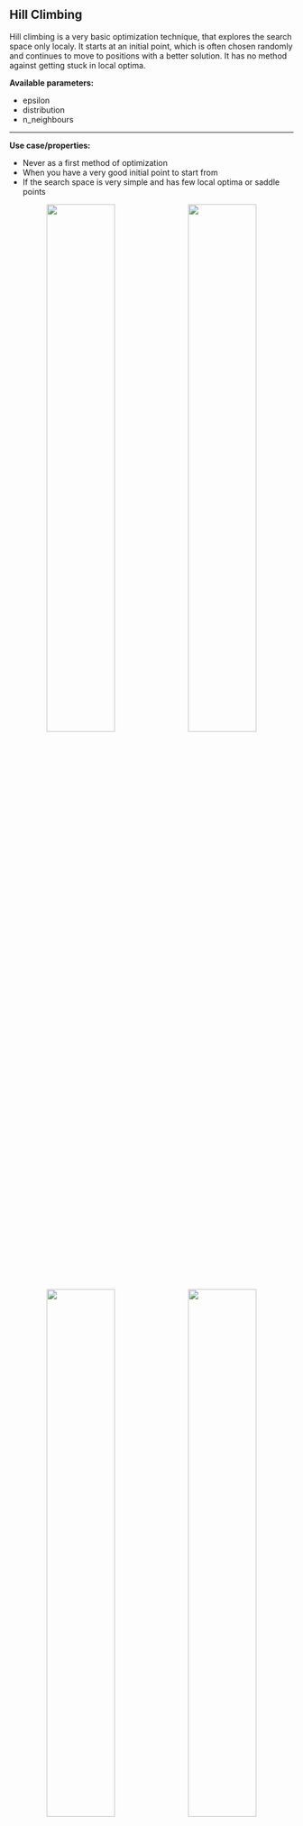 ## Hill Climbing

Hill climbing is a very basic optimization technique, that explores the search space only localy. It starts at an initial point, which is often chosen randomly and continues to move to positions with a better solution. It has no method against getting stuck in local optima.

**Available parameters:**
- epsilon
- distribution
- n_neighbours

---

**Use case/properties:**
- Never as a first method of optimization
- When you have a very good initial point to start from
- If the search space is very simple and has few local optima or saddle points

<p align="center">
<img src="./plots/search_paths/HillClimbing [('epsilon', 0.03)].png" width= 49%/>
<img src="./plots/search_paths/HillClimbing [('epsilon', 0.1)].png" width= 49%/>
</p>

<p align="center">
<img src="./plots/search_paths/HillClimbing [('distribution', 'laplace')].png" width= 49%/>
<img src="./plots/search_paths/HillClimbing [('distribution', 'logistic')].png" width= 49%/>
</p>


<br>

## Stochastic Hill Climbing
Stochastic hill climbing extends the normal hill climbing by a simple method against getting stuck in local optima. It has a parameter you can set, that determines the probability to accept worse solutions as a next position.

**Available parameters:**
- epsilon
- distribution
- n_neighbours
- p_down

---

**Use case/properties:**
- Never as a first method of optimization
- When you have a very good initial point to start from

<p align="center">
<img src="./plots/search_paths/StochasticHillClimbing [('p_down', 0.1)].png" width= 49%/>
<img src="./plots/search_paths/StochasticHillClimbing [('p_down', 0.3)].png" width= 49%/>
</p>

<p align="center">
<img src="./plots/search_paths/StochasticHillClimbing [('p_down', 0.5)].png" width= 49%/>
<img src="./plots/search_paths/StochasticHillClimbing [('p_down', 0.9)].png" width= 49%/>
</p>

<br>

## Tabu Search

Tabu search is a metaheuristic method, that explores new positions like hill climbing but memorizes previous positions and avoids those. This helps finding new trajectories through the search space.

**Available parameters:**
- epsilon
- distribution
- n_neighbours
- tabu_memory

---

**Use case/properties:**
- When you have a good initial point to start from

<p align="center">
<img src="./plots/search_paths/TabuSearch [('tabu_memory', 1)].png" width= 49%/>
<img src="./plots/search_paths/TabuSearch [('tabu_memory', 3)].png" width= 49%/>
</p>

<p align="center">
<img src="./plots/search_paths/TabuSearch [('tabu_memory', 10)].png" width= 49%/>
<img src="./plots/search_paths/TabuSearch [('tabu_memory', 3), ('epsilon', 0.1)].png" width= 49%/>
</p>

<br>

## Simulated Annealing

Simulated annealing chooses its next possible position similar to hill climbing, but it accepts worse results with a probability that decreases with time:

<p align="center">
  <a href="equation">
    <img src="https://latex.codecogs.com/gif.latex?p%20%3D%20exp%20%5Cleft%20%28%20-%5Cfrac%7B%5CDelta%20f_%7Bnorm%7D%7D%7BT%7D%20%5Cright%20%29">
  </a>
</p>

It simulates a temperature that decreases with each iteration, similar to a material cooling down. The following normalization is used to calculate the probability independent of the metric:

<p align="center">
  <a href="equation">
    <img src="https://latex.codecogs.com/gif.latex?%5CDelta%20f_%7Bnorm%7D%20%3D%20%5Cfrac%7Bf%28y%29%20-%20f%28y%29%7D%7Bf%28y%29%20&plus;%20f%28y%29%7D">
  </a>
</p>

**Available parameters:**
- epsilon
- distribution
- n_neighbours
- start_temp
- annealing_rate
- norm_factor

---

**Use case/properties:**
- When you have a good initial point to start from, but expect the surrounding search space to be very complex
- Good as a second method of optimization

<p align="center">
<img src="./plots/search_paths/SimulatedAnnealing [('annealing_rate', 0.8)].png" width= 49%/>
<img src="./plots/search_paths/SimulatedAnnealing [('annealing_rate', 0.9)].png" width= 49%/>
</p>


## Random Search

The random search explores by choosing a new position at random after each iteration. Some random search implementations choose a new position within a large hypersphere around the current position. The implementation in hyperactive is purely random across the search space in each step.

---

**Use case/properties:**
- Very good as a first method of optimization or to start exploring the search space
- For a short optimization run to get an acceptable solution

<p align="center">
<img src="./plots/search_paths/RandomSearch.png" width= 49%/>
</p>

<br>

## Random Restart Hill Climbing

Random restart hill climbing works by starting a hill climbing search and jumping to a random new position after a number of iterations.

**Available parameters:**
- epsilon
- distribution
- n_neighbours
- n_restarts

---

**Use case/properties:**
- Good as a first method of optimization
- For a short optimization run to get an acceptable solution

<p align="center">
<img src="./plots/search_paths/RandomRestartHillClimbing [('n_restarts', 5)].png" width= 49%/>
<img src="./plots/search_paths/RandomRestartHillClimbing [('n_restarts', 10)].png" width= 49%/>
</p>

<br>

## Random Annealing

An algorithm that chooses a new position within a large hypersphere around the current position. This hypersphere gets smaller over time.

**Available parameters:**
- epsilon
- distribution
- n_neighbours
- start_temp
- annealing_rate

---

**Use case/properties:**
- Disclaimer: I have not seen this algorithm before, but invented it myself. It seems to be a good alternative to the other random algorithms
- Good as a first method of optimization
- For a short optimization run to get an acceptable solution

<p align="center">
<img src="./plots/search_paths/RandomAnnealing [('epsilon_mod', 3)].png" width= 49%/>
<img src="./plots/search_paths/RandomAnnealing [('epsilon_mod', 10)].png" width= 49%/>
<img src="./plots/search_paths/RandomAnnealing [('epsilon_mod', 25)].png" width= 49%/>
<img src="./plots/search_paths/RandomAnnealing [('epsilon_mod', 25), ('annealing_rate', 0.9)].png" width= 49%/>
</p>



## Parallel Tempering

Parallel Tempering initializes multiple simulated annealing searches with different temperatures and chooses to swap those temperatures with the following probability:

<p align="center">
  <a href="equation">
    <img src="https://latex.codecogs.com/gif.latex?p%20%3D%20%5Cmin%20%5Cleft%20%28%201%2C%20e%5E%7B%5CDelta%20f%20%5Cleft%20%28%20%5Cfrac%7B1%7D%7BT_x%7D%20-%20%5Cfrac%7B1%7D%7BT_y%7D%20%5Cright%20%29%7D%20%5Cright%20%29">
  </a>
</p>

**Available parameters:**
- epsilon
- distribution
- n_neighbours
- annealing_rate
- system_temperatures
- n_swaps

---

**Use case/properties:**
- Not as dependend of a good initial position as simulated annealing
- If you have enough time for many model evaluations

<p align="center">
<img src="./plots/search_paths/ParallelTempering [('system_temperatures', [0.1, 1, 10, 100])].png" width= 49%/>
<img src="./plots/search_paths/ParallelTempering [('system_temperatures', [0.01, 100])].png" width= 49%/>
</p>

<br>

## Particle Swarm Optimization

Particle swarm optimization works by initializing a number of positions at the same time and moving all of those closer to the best one after each iteration.

**Available parameters:**
- n_particles
- inertia
- cognitive_weight
- social_weight

---

**Use case/properties:**
- If the search space is complex and large
- If you have enough time for many model evaluations

<p align="center">
<img src="./plots/search_paths/ParticleSwarm [('n_particles', 4)].png" width= 49%/>
<img src="./plots/search_paths/ParticleSwarm [('n_particles', 10)].png" width= 49%/>
</p>

<br>

## Evolution Strategy
Evolution strategy mutates and combines the best individuals of a population across a number of generations without transforming them into an array of bits (like genetic algorithms) but uses the real values of the positions.

**Available parameters:**
- individuals
- mutation_rate
- crossover_rate

---

**Use case/properties:**
- If the search space is very complex and large
- If you have enough time for many model evaluations

<p align="center">
<img src="./plots/search_paths/EvolutionStrategy [('individuals', 4)].png" width= 49%/>
<img src="./plots/search_paths/EvolutionStrategy [('individuals', 10)].png" width= 49%/>
<img src="./plots/search_paths/EvolutionStrategy [('individuals', 10), ('mutation_rate', 0.1), ('crossover_rate', 0.9)].png" width= 49%/>
<img src="./plots/search_paths/EvolutionStrategy [('individuals', 10), ('mutation_rate', 0.9), ('crossover_rate', 0.1)].png" width= 49%/>
</p>


## Bayesian Optimization
Bayesian optimization chooses new positions by calculating the expected improvement of every position in the search space based on a gaussian process that trains on already evaluated positions.

**Available parameters:**
- gpr
- xi
- start_up_evals
- skip_retrain
- max_sample_size
- warm_start_smbo

---

**Use case/properties:**
- If model evaluations take a long time
- If you do not want to do many iterations
- If your search space is not to big

<p align="center">
<img src="./plots/search_paths/Bayesian.png" width= 49%/>
</p>

<br>

## Tree of Parzen Estimators
Tree of Parzen Estimators also chooses new positions by calculating the expected improvement. It does so by calculating the ratio of probability being among the best positions and the worst positions. Those probabilities are determined with a kernel density estimator, that is trained on alrady evaluated positions.

**Available parameters:**
- tree_regressor
- gamma_tpe
- start_up_evals
- skip_retrain
- max_sample_size
- warm_start_smbo

---

**Use case/properties:**
- If model evaluations take a long time
- If you do not want to do many iterations
- If your search space is not to big

## Decision Tree Optimizer

